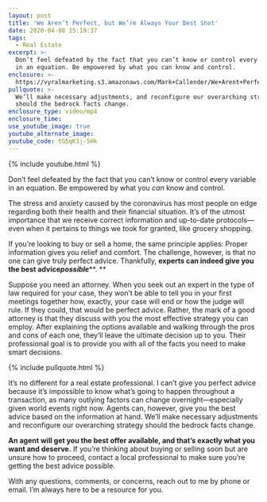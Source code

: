 ```yaml
---
layout: post
title: 'We Aren’t Perfect, but We’re Always Your Best Shot'
date: 2020-04-08 15:19:37
tags:
  - Real Estate
excerpt: >-
  Don’t feel defeated by the fact that you can’t know or control every variable
  in an equation. Be empowered by what you can know and control.
enclosure: >-
  https://vyralmarketing.s3.amazonaws.com/Mark+Callender/We+Arent+Perfect%2C+but+Were+Always+Your+Best+Shot.mp4
pullquote: >-
  We’ll make necessary adjustments, and reconfigure our overarching strategy
  should the bedrock facts change.
enclosure_type: video/mp4
enclosure_time:
use_youtube_image: true
youtube_alternate_image:
youtube_code: tG5qK1j-5Hk
---
```


{% include youtube.html %}

Don’t feel defeated by the fact that you can’t know or control every variable in an equation. Be empowered by what you *can* know and control.

The stress and anxiety caused by the coronavirus has most people on edge regarding both their health and their financial situation. It’s of the utmost importance that we receive correct information and up-to-date protocols—even when it pertains to things we took for granted, like grocery shopping.&nbsp;

If you’re looking to buy or sell a home, the same principle applies: Proper information gives you relief and comfort. The challenge, however, is that no one can give truly perfect advice. Thankfully, **experts can indeed give you the best advice*****possible*****.&nbsp;**

Suppose you need an attorney. When you seek out an expert in the type of law required for your case, they won’t be able to tell you in your first meetings together how, exactly, your case will end or how the judge will rule. If they could, that would be perfect advice. Rather, the mark of a good attorney is that they discuss with you the most effective strategy you can employ. After explaining the options available and walking through the pros and cons of each one, they’ll leave the ultimate decision up to you. Their professional goal is to provide you with all of the facts you need to make smart decisions.&nbsp;

{% include pullquote.html %}

It’s no different for a real estate professional. I can’t give you perfect advice because it’s impossible to know what’s going to happen throughout a transaction, as many outlying factors can change overnight—especially given world events right now. Agents can, however, give you the best advice based on the information at hand. We’ll make necessary adjustments and reconfigure our overarching strategy should the bedrock facts change.&nbsp;

**An agent will get you the best offer available, and that’s exactly what you want and deserve.** If you’re thinking about buying or selling soon but are unsure how to proceed, contact a local professional to make sure you’re getting the best advice possible.&nbsp;

With any questions, comments, or concerns, reach out to me by phone or email. I’m always here to be a resource for you.&nbsp;